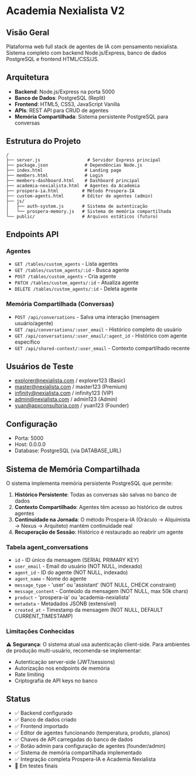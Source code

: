 # Academia Nexialista V2

## Visão Geral
Plataforma web full stack de agentes de IA com pensamento nexialista. Sistema completo com backend Node.js/Express, banco de dados PostgreSQL e frontend HTML/CSS/JS.

## Arquitetura
- **Backend**: Node.js/Express na porta 5000
- **Banco de Dados**: PostgreSQL (Replit)
- **Frontend**: HTML5, CSS3, JavaScript Vanilla
- **APIs**: REST API para CRUD de agentes
- **Memória Compartilhada**: Sistema persistente PostgreSQL para conversas

## Estrutura do Projeto
```
/
├── server.js                  # Servidor Express principal
├── package.json              # Dependências Node.js
├── index.html                # Landing page
├── members.html              # Login
├── members-dashboard.html    # Dashboard principal
├── academia-nexialista.html  # Agentes da Academia
├── prospera-ia.html         # Método Prospera-IA
├── custom-agents.html       # Editor de agentes (admin)
├── js/
│   ├── auth-system.js       # Sistema de autenticação
│   └── prospera-memory.js   # Sistema de memória compartilhada
└── public/                  # Arquivos estáticos (futuro)
```

## Endpoints API

### Agentes
- `GET /tables/custom_agents` - Lista agentes
- `GET /tables/custom_agents/:id` - Busca agente
- `POST /tables/custom_agents` - Cria agente
- `PATCH /tables/custom_agents/:id` - Atualiza agente
- `DELETE /tables/custom_agents/:id` - Deleta agente

### Memória Compartilhada (Conversas)
- `POST /api/conversations` - Salva uma interação (mensagem usuário/agente)
- `GET /api/conversations/:user_email` - Histórico completo do usuário
- `GET /api/conversations/:user_email/:agent_id` - Histórico com agente específico
- `GET /api/shared-context/:user_email` - Contexto compartilhado recente

## Usuários de Teste
- explorer@nexialista.com / explorer123 (Basic)
- master@nexialista.com / master123 (Premium)
- infinity@nexialista.com / infinity123 (VIP)
- admin@nexialista.com / admin123 (Admin)
- yuan@apxconsultoria.com / yuan123 (Founder)

## Configuração
- Porta: 5000
- Host: 0.0.0.0
- Database: PostgreSQL (via DATABASE_URL)

## Sistema de Memória Compartilhada

O sistema implementa memória persistente PostgreSQL que permite:

1. **Histórico Persistente**: Todas as conversas são salvas no banco de dados
2. **Contexto Compartilhado**: Agentes têm acesso ao histórico de outros agentes
3. **Continuidade na Jornada**: O método Prospera-IA (Oráculo → Alquimista → Nexus → Arquiteto) mantém continuidade real
4. **Recuperação de Sessão**: Histórico é restaurado ao reabrir um agente

### Tabela agent_conversations
- `id` - ID único da mensagem (SERIAL PRIMARY KEY)
- `user_email` - Email do usuário (NOT NULL, indexado)
- `agent_id` - ID do agente (NOT NULL, indexado)
- `agent_name` - Nome do agente
- `message_type` - 'user' ou 'assistant' (NOT NULL, CHECK constraint)
- `message_content` - Conteúdo da mensagem (NOT NULL, max 50k chars)
- `product` - 'prospera-ia' ou 'academia-nexialista'
- `metadata` - Metadados JSONB (extensível)
- `created_at` - Timestamp da mensagem (NOT NULL, DEFAULT CURRENT_TIMESTAMP)

### Limitações Conhecidas
⚠️ **Segurança**: O sistema atual usa autenticação client-side. Para ambientes de produção multi-usuário, recomenda-se implementar:
- Autenticação server-side (JWT/sessions)
- Autorização nos endpoints de memória
- Rate limiting
- Criptografia de API keys no banco

## Status
- ✅ Backend configurado
- ✅ Banco de dados criado
- ✅ Frontend importado
- ✅ Editor de agentes funcionando (temperatura, produto, planos)
- ✅ Chaves de API carregadas do banco de dados
- ✅ Botão admin para configuração de agentes (founder/admin)
- ✅ Sistema de memória compartilhada implementado
- ✅ Integração completa Prospera-IA e Academia Nexialista
- 🔄 Em testes finais
